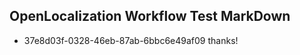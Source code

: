 ## OpenLocalization Workflow Test MarkDown
* 37e8d03f-0328-46eb-87ab-6bbc6e49af09 thanks!

<!--HONumber=Aug16_HO4-->


